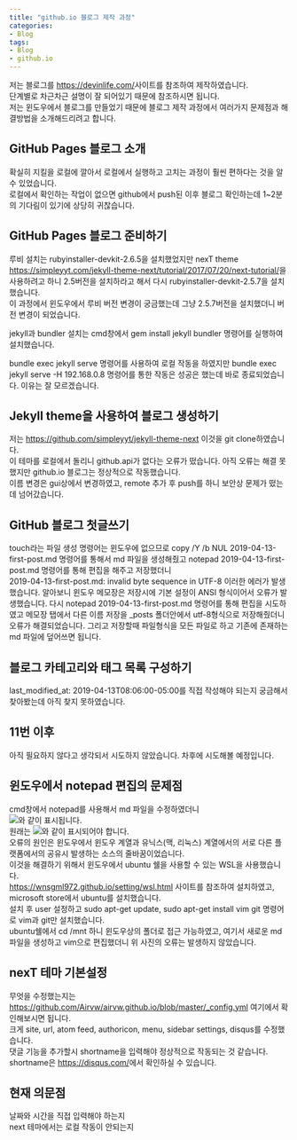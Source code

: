 ```yaml
---
title: "github.io 블로그 제작 과정"
categories:
- Blog
tags:
- Blog
- github.io
---
```


저는 블로그를 <https://devinlife.com/>사이트를 참조하여 제작하였습니다.  
단계별로 차근차근 설명이 잘 되어있기 때문에 참조하시면 됩니다.  
저는 윈도우에서 블로그를 만들었기 때문에 블로그 제작 과정에서 여러가지 문제점과 해결방법을 소개해드리려고 합니다.

## GitHub Pages 블로그 소개  
확실히 지킬을 로컬에 깔아서 로컬에서 실행하고 고치는 과정이 훨씬 편하다는 것을 알 수 있었습니다.  
로컬에서 확인하는 작업이 없으면 github에서 push된 이후 블로그 확인하는데 1~2분의 기다림이 있기에 상당히 귀찮습니다.  
  
## GitHub Pages 블로그 준비하기  
루비 설치는 rubyinstaller-devkit-2.6.5을 설치했었지만 nexT theme <https://simpleyyt.com/jekyll-theme-next/tutorial/2017/07/20/next-tutorial/>을 사용하려고 하니 2.5버전을 설치하라고 해서 다시 rubyinstaller-devkit-2.5.7을 설치했습니다.  
이 과정에서 윈도우에서 루비 버전 변경이 궁금했는데 그냥 2.5.7버전을 설치했더니 버전 변경이 되었습니다.  
  
jekyll과 bundler 설치는 cmd창에서 gem install jekyll bundler 명령어를 실행하여 설치했습니다.  
  
bundle exec jekyll serve 명령어를 사용하여 로컬 작동을 하였지만 bundle exec jekyll serve -H 192.168.0.8 명령어를 통한 작동은 성공은 했는데 바로 종료되었습니다. 이유는 잘 모르겠습니다.  
  
## Jekyll theme을 사용하여 블로그 생성하기  
저는 <https://github.com/simpleyyt/jekyll-theme-next> 이것을 git clone하였습니다.  
이 테마를 로컬에서 돌리니 github.api가 없다는 오류가 떴습니다. 아직 오류는 해결 못했지만 github.io 블로그는 정상적으로 작동했습니다.  
이름 변경은 gui상에서 변경하였고, remote 추가 후 push를 하니 보안상 문제가 떴는데 넘어갔습니다.  
  
## GitHub 블로그 첫글쓰기  
touch라는 파일 생성 명령어는 윈도우에 없으므로 copy /Y /b NUL 2019-04-13-first-post.md 명령어를 통해서 md 파일을 생성해줬고 notepad 2019-04-13-first-post.md 명령어를 통해 편집을 해주고 저장했더니  
2019-04-13-first-post.md: invalid byte sequence in UTF-8 이러한 에러가 발생했습니다. 알아보니 윈도우 메모장은 저장시에 기본 설정이 ANSI 형식이어서 오류가 발생했습니다.
다시 notepad 2019-04-13-first-post.md 명령어를 통해 편집을 시도하였고 메모장 탭에서 다른 이름 저장을 _posts 폴더안에서 utf-8형식으로 저장해줬더니 오류가 해결되었습니다. 그리고 저장할때 파일형식을 모든 파일로 하고 기존에 존재하는 md 파일에 덮어쓰면 됩니다.  
  
## 블로그 카테고리와 태그 목록 구성하기  
last_modified_at: 2019-04-13T08:06:00-05:00를 직접 작성해야 되는지 궁금해서 찾아봤는데 아직 찾지 못하였습니다.  
  
## 11번 이후  
아직 필요하지 않다고 생각되서 시도하지 않았습니다. 차후에 시도해볼 예정입니다.

## 윈도우에서 notepad 편집의 문제점  
cmd창에서 notepad를 사용해서 md 파일을 수정하였더니  
![](https://airvw.github.io/assets/images/markdown-error.png)와 같이 표시됩니다.  
원래는 ![](https://airvw.github.io/assets/images/markdown.png)와 같이 표시되어야 합니다.  
오류의 원인은 윈도우에서 윈도우 계열과 유닉스(맥, 리눅스) 계열에서의 서로 다른 플랫폼에서의 공유시 발생하는 소스의 줄바꿈이었습니다.  
이것을 해결하기 위해서 윈도우에서 ubuntu 쉘을 사용할 수 있는 WSL을 사용했습니다.  
<https://wnsgml972.github.io/setting/wsl.html> 사이트를 참조하여 설치하였고, microsoft store에서 ubuntu를 설치했습니다.  
설치 후 user 설정하고 sudo apt-get update, sudo apt-get install vim git 명령어로 vim과 git만 설치했습니다.  
ubuntu쉘에서 cd /mnt 하니 윈도우상의 폴더로 접근 가능하였고, 여기서 새로운 md 파일을 생성하고 vim으로 편집했더니 위 사진의 오류는 발생하지 않았습니다. 
  
## nexT 테마 기본설정  
무엇을 수정했는지는 <https://github.com/Airvw/airvw.github.io/blob/master/_config.yml> 여기에서 확인해보시면 됩니다.  
크게 site, url, atom feed, authoricon, menu, sidebar settings, disqus를 수정했습니다.  
댓글 기능을 추가할시 shortname을 입력해야 정상적으로 작동되는 것 같습니다.  
shortname은 <https://disqus.com/>에서 확인하실 수 있습니다.  
  
## 현재 의문점  
날짜와 시간을 직접 입력해야 하는지  
next 테마에서는 로컬 작동이 안되는지  
